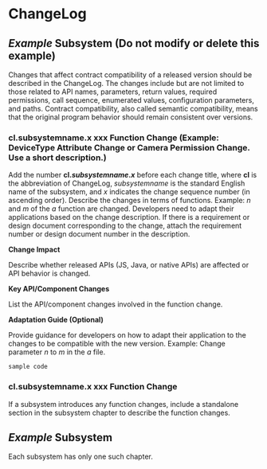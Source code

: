 # ChangeLog
## *Example* Subsystem (Do not modify or delete this example)
Changes that affect contract compatibility of a released version should be described in the ChangeLog. The changes include but are not limited to those related to API names, parameters, return values, required permissions, call sequence, enumerated values, configuration parameters, and paths. Contract compatibility, also called semantic compatibility, means that the original program behavior should remain consistent over versions.
### cl.subsystemname.x xxx Function Change (Example: DeviceType Attribute Change or Camera Permission Change. Use a short description.)
Add the number **cl.*subsystemname*.*x*** before each change title, where **cl** is the abbreviation of ChangeLog, *subsystemname* is the standard English name of the subsystem, and *x* indicates the change sequence number (in ascending order).
Describe the changes in terms of functions. Example: *n* and *m* of the *a* function are changed. Developers need to adapt their applications based on the change description.
If there is a requirement or design document corresponding to the change, attach the requirement number or design document number in the description.

**Change Impact**

Describe whether released APIs (JS, Java, or native APIs) are affected or API behavior is changed.

**Key API/Component Changes**

List the API/component changes involved in the function change.

**Adaptation Guide (Optional)**

Provide guidance for developers on how to adapt their application to the changes to be compatible with the new version. Example:
Change parameter *n* to *m* in the *a* file.
```
sample code
```
### cl.subsystemname.x xxx Function Change
If a subsystem introduces any function changes, include a standalone section in the subsystem chapter to describe the function changes.

## *Example* Subsystem
Each subsystem has only one such chapter.
